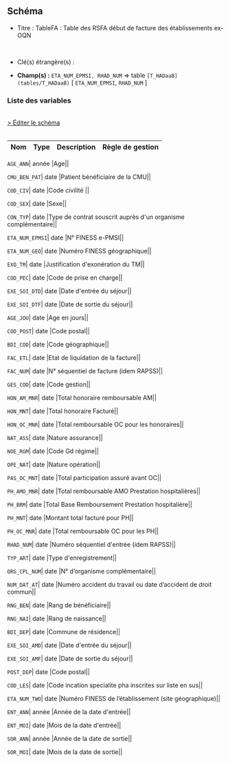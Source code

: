 ## Schéma


- Titre : TableFA : Table des RSFA début de facture des établissements ex-OQN
<br />



- Clé(s) étrangère(s) : <br />

- **Champ(s) :** `ETA_NUM_EPMSI, RHAD_NUM`
  => table `[T_HADaaB](tables/T_HADaaB)` [ `ETA_NUM_EPMSI`, `RHAD_NUM` ]<br />

 
### Liste des variables
<br />
<div>
    <a href="https://gitlab.com/healthdatahub/applications-du-hdh/schema-snds/-/tree/master/schemas/PMSI HAD/T_HADaaFA.json"
       target="_blank" rel="noopener noreferrer">> Éditer le schéma</a>
</div>
<br />

Nom | Type | Description | Règle de gestion
-|-|-|-



`AGE_ANN`| année |Age||

`CMU_BEN_PAT`| date |Patient bénéficiaire de la CMU||

`COD_CIV`| date |Code civilité ||

`COD_SEX`| date |Sexe||

`CON_TYP`| date |Type de contrat souscrit auprès d'un organisme complémentaire||

`ETA_NUM_EPMSI`| date |N° FINESS e-PMSI||

`ETA_NUM_GEO`| date |Numéro FINESS  géographique||

`EXO_TM`| date |Justification d'exonération du TM||

`COD_PEC`| date |Code de prise en charge||

`EXE_SOI_DTD`| date |Date d'entrée du séjour||

`EXE_SOI_DTF`| date |Date de sortie du séjour||

`AGE_JOU`| date |Age en jours||

`COD_POST`| date |Code postal||

`BDI_COD`| date |Code géographique||

`FAC_ETL`| date |Etat de liquidation de la facture||

`FAC_NUM`| date |N° séquentiel de facture (idem RAPSS)||

`GES_COD`| date |Code gestion||

`HON_AM_MNR`| date |Total honoraire remboursable AM||

`HON_MNT`| date |Total honoraire Facturé||

`HON_OC_MNR`| date |Total remboursable OC pour les honoraires||

`NAT_ASS`| date |Nature assurance||

`NOE_RGM`| date |Code Gd régime||

`OPE_NAT`| date |Nature opération||

`PAS_OC_MNT`| date |Total participation assuré avant OC||

`PH_AMO_MNR`| date |Total remboursable AMO Prestation hospitalières||

`PH_BRM`| date |Total Base Remboursement Prestation hospitalière||

`PH_MNT`| date |Montant total facturé pour  PH||

`PH_OC_MNR`| date |Total remboursable OC pour les PH||

`RHAD_NUM`| date |Numéro séquentiel d'entrée (idem RAPSS)||

`TYP_ART`| date |Type d'enregistrement||

`ORG_CPL_NUM`| date |N° d’organisme complémentaire||

`NUM_DAT_AT`| date |Numéro accident du travail ou date d’accident de droit commun||

`RNG_BEN`| date |Rang de bénéficiaire||

`RNG_NAI`| date |Rang de naissance||

`BDI_DEP`| date |Commune de résidence||

`EXE_SOI_AMD`| date |Date d'entrée du séjour||

`EXE_SOI_AMF`| date |Date de sortie du séjour||

`POST_DEP`| date |Code postal||

`COD_LES`| date |Code incation specialite pha inscrites sur liste en sus||

`ETA_NUM_TWO`| date |Numéro FINESS de l’établissement (site géographique)||

`ENT_ANN`| année |Année de la date d'entrée||

`ENT_MOI`| date |Mois de la date d'entrée||

`SOR_ANN`| année |Année de la date de sortie||

`SOR_MOI`| date |Mois de la date de sortie||
